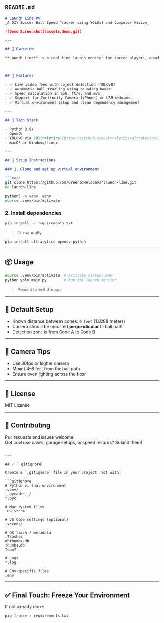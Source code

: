 ## `README.md`

```markdown
# Launch Line ⚽📸  
_A DIY Soccer Ball Speed Tracker using YOLOv8 and Computer Vision_

![Demo Screenshot](assets/demo.gif)

---

## 🚀 Overview

**Launch Line** is a real-time launch monitor for soccer players, coaches, and enthusiasts. It uses an external or wireless camera, YOLOv8 object detection, and motion tracking to measure ball speed based on its movement through a known distance (e.g., 6 feet).

---

## 🎯 Features

- ✅ Live video feed with object detection (YOLOv8)
- ✅ Automatic ball tracking using bounding boxes
- ✅ Speed calculation in mph, ft/s, and m/s
- ✅ Support for Continuity Camera (iPhone) or USB webcams
- ✅ Virtual environment setup and clean dependency management

---

## 🧱 Tech Stack

- Python 3.9+
- OpenCV
- YOLOv8 via [Ultralytics](https://github.com/ultralytics/ultralytics)
- macOS or Windows/Linux

---

## 🔧 Setup Instructions

### 1. Clone and set up virtual environment

```bash
git clone https://github.com/GreenbowAlabama/launch-line.git
cd launch-line

python3 -m venv .venv
source .venv/bin/activate
```

### 2. Install dependencies

```bash
pip install -r requirements.txt
```

> Or manually:
```bash
pip install ultralytics opencv-python
```

---

## 📦 Usage

```bash
source .venv/bin/activate  # Activate virtual env
python yolo_main.py        # Run the launch monitor
```

> Press `Q` to exit the app

---

## 📏 Default Setup

- Known distance between cones: `6 feet` (1.8288 meters)
- Camera should be mounted **perpendicular** to ball path
- Detection zone is from Cone A to Cone B

---

## 📸 Camera Tips

- Use 30fps or higher camera
- Mount 4–6 feet from the ball path
- Ensure even lighting across the floor

---

## 📄 License

MIT License

---

## 🤝 Contributing

Pull requests and issues welcome!  
Got cool use cases, garage setups, or speed records? Submit them!
```

---

## ✅ `.gitignore`

Create a `.gitignore` file in your project root with:

```gitignore
# Python virtual environment
.venv/
__pycache__/
*.pyc

# Mac system files
.DS_Store

# VS Code settings (optional)
.vscode/

# OS trash / metadata
.Trashes
ehthumbs.db
Thumbs.db
Icon?

# Logs
*.log

# Env-specific files
.env
```

---

## ✅ Final Touch: Freeze Your Environment

If not already done:

```bash
pip freeze > requirements.txt
```